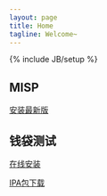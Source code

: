 ```yaml
---
layout: page
title: Home
tagline: Welcome~
---
```

{% include JB/setup %}

## MISP
[安装最新版](itms-services://?action=download-manifest&url=http://chinamobo.github.com/misp/install.plist)


## 钱袋测试
[在线安装](itms-services://?action=download-manifest&url=http://chinamobo.github.com/crazypurse/install.plist)

[IPA包下载](/crazypurse/CrazyPurse.ipa)